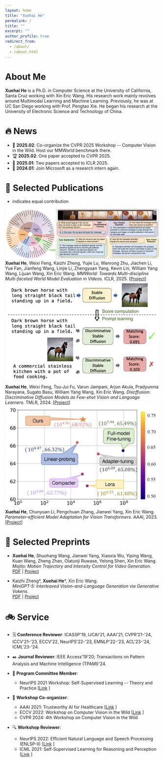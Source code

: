 ```yaml
---
layout: home
title: "Xuehai He"
permalink: /
title: ""
excerpt: ""
author_profile: true
redirect_from: 
  - /about/
  - /about.html
---
```


# About Me
**Xuehai He** is a Ph.D. in Computer Science at the University of California, Santa Cruz working with Xin Eric Wang. His research work mainly revolves around Multimodal Learning and Machine Learning. Previously, he was at UC San Diego working with Prof. Pengtao Xie. He began his research at the University of Electronic Science and Technology of China.

# 🔥 News
- 🎯 **2025.02**: Co-organize the CVPR 2025 Workshop -- Computer Vision in the Wild. Host our MMWorld benchmark there.
- 🏆 **2025.02**: One paper accepted to CVPR 2025.
- 🏅 **2025.01**: Two papers accepted to ICLR 2025.
- 💼 **2024.01**: Join Microsoft as a research intern again.

# 📝 Selected Publications
* indicates equal contribution

<div class="publist">
<div class="paper-box">
  <div class="paper-box-image"><img src="images/mmworld.png" alt="MMWorld"></div>
  <div class="paper-box-text">
    <strong>Xuehai He</strong>, Weixi Feng, Kaizhi Zheng, Yujie Lu, Wanrong Zhu, Jiachen Li, Yue Fan, Jianfeng Wang, Linjie Li, Zhengyuan Yang, Kevin Lin, William Yang Wang, Lijuan Wang, Xin Eric Wang.  
    <i>MMWorld: Towards Multi-discipline Multi-faceted World Model Evaluation in Videos.</i>  
    ICLR, 2025. [<a class="badge" href="https://yourwebsite.com/default_project.html" target="_blank">Project</a>]
  </div>
</div>

<div class="paper-box">
  <div class="paper-box-image"><img src="images/discffusion.png" alt="Discffusion"></div>
  <div class="paper-box-text">
    <strong>Xuehai He</strong>, Weixi Feng, Tsu-Jui Fu, Varun Jampani, Arjun Akula, Pradyumna Narayana, Sugato Basu, William Yang Wang, Xin Eric Wang.  
    <i>Discffusion: Discriminative Diffusion Models as Few-shot Vision and Language Learners.</i>  
    TMLR, 2024. [<a class="badge" href="https://yourwebsite.com/default_project.html" target="_blank">Project</a>]
  </div>
</div>

<div class="paper-box">
  <div class="paper-box-image"><img src="images/pevit.jpg" alt="Efficient Model Adaptation"></div>
  <div class="paper-box-text">
    <strong>Xuehai He</strong>, Chunyuan Li, Pengchuan Zhang, Jianwei Yang, Xin Eric Wang.  
    <i>Parameter-efficient Model Adaptation for Vision Transformers.</i>  
    AAAI, 2023. [<a class="badge" href="https://yourwebsite.com/default_project.html" target="_blank">Project</a>]
  </div>
</div>
</div>

# 📰 Selected Preprints

- **Xuehai He**, Shuohang Wang, Jianwei Yang, Xiaoxia Wu, Yiping Wang, Kuan Wang, Zheng Zhan, Olatunji Ruwase, Yelong Shen, Xin Eric Wang.  
  *Mojito: Motion Trajectory and Intensity Control for Video Generation.*  
  [PDF](https://arxiv.org/abs/2412.08948) | [<span class="badge">Project</span>](https://yourwebsite.com/default_project.html)

- Kaizhi Zheng*, **Xuehai He***, Xin Eric Wang.  
  *MiniGPT-5: Interleaved Vision-and-Language Generation via Generative Vokens.*  
  [PDF](https://arxiv.org/abs/2310.02239) | [<span class="badge">Project</span>](https://yourwebsite.com/default_project.html)

# 🚲 Service

- 🗒️ **Conference Reviewer**: ICASSP'19, IJCAI'21, AAAI'21, CVPR'21-'24, ICCV'21-'23, ECCV'22, NeurIPS'22-'23, EMNLP'22-'23, ACL'23-'24, ICML'23-'24.

- ✒️ **Journal Reviewer**: IEEE Access'19'20; Transactions on Pattern Analysis and Machine Intelligence (TPAMI)'24.

- 👥 **Program Committee Member**:
  - NeurIPS 2021 Workshop: Self-Supervised Learning -- Theory and Practice [[Link](https://sslneurips21.github.io/pages/Program%20Committee.html) ]

- 🤝 **Workshop Co-organizer**:
  - AAAI 2021: Trustworthy AI for Healthcare [[Link](https://www.youtube.com/watch?v=mJK53b150eM) ]
  - ECCV 2022: Workshop on Computer Vision in the Wild [[Link](https://computer-vision-in-the-wild.github.io/eccv-2022/) ]
  - CVPR 2024: 4th Workshop on Computer Vision in the Wild

- 🔍 **Workshop Reviewer**:
  - NeurIPS 2022: Efficient Natural Language and Speech Processing (ENLSP-II) [[Link](https://neurips2022-enlsp.github.io/) ]
  - ICML 2021: Self-Supervised Learning for Reasoning and Perception [[Link](https://icml21ssl.github.io/pages/Program%20Committee.html) ]
